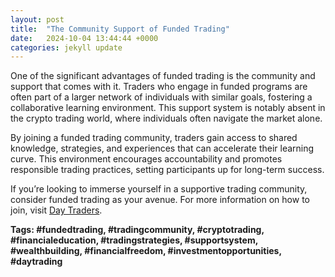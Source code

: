 ```yaml
---
layout: post
title:  "The Community Support of Funded Trading"
date:   2024-10-04 13:44:44 +0000
categories: jekyll update
---
```

One of the significant advantages of funded trading is the community and support that comes with it. Traders who engage in funded programs are often part of a larger network of individuals with similar goals, fostering a collaborative learning environment. This support system is notably absent in the crypto trading world, where individuals often navigate the market alone.

By joining a funded trading community, traders gain access to shared knowledge, strategies, and experiences that can accelerate their learning curve. This environment encourages accountability and promotes responsible trading practices, setting participants up for long-term success.

If you’re looking to immerse yourself in a supportive trading community, consider funded trading as your avenue. For more information on how to join, visit [Day Traders](https://www.DayTraders.com).

**Tags: #fundedtrading, #tradingcommunity, #cryptotrading, #financialeducation, #tradingstrategies, #supportsystem, #wealthbuilding, #financialfreedom, #investmentopportunities, #daytrading**

